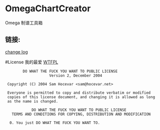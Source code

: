 # OmegaChartCreator
Omega 制谱工具箱

## 链接:
[change log](./changeLog.md)

#License
我的最爱 [WTFPL](http://www.wtfpl.net/)
```
        DO WHAT THE FUCK YOU WANT TO PUBLIC LICENSE 
                    Version 2, December 2004 

 Copyright (C) 2004 Sam Hocevar <sam@hocevar.net> 

 Everyone is permitted to copy and distribute verbatim or modified 
 copies of this license document, and changing it is allowed as long 
 as the name is changed. 

            DO WHAT THE FUCK YOU WANT TO PUBLIC LICENSE 
   TERMS AND CONDITIONS FOR COPYING, DISTRIBUTION AND MODIFICATION 

  0. You just DO WHAT THE FUCK YOU WANT TO.
```

